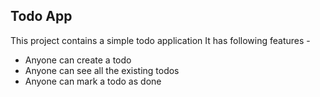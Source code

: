 ## Todo App
This project contains a simple todo application 
It has following features - 
- Anyone can create a todo
- Anyone can see all the existing todos
- Anyone can mark a todo as done